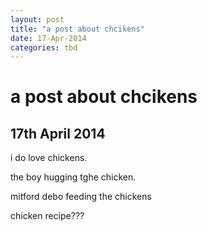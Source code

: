 ```yaml
---
layout: post
title: "a post about chcikens"
date: 17-Apr-2014
categories: tbd
---
```


# a post about chcikens

## 17th April 2014

i do love chickens.

 

the boy hugging tghe chicken.

 

mitford debo feeding the chickens

 

chicken recipe???
